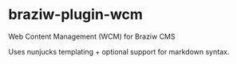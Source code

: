 braziw-plugin-wcm
==================

Web Content Management (WCM) for Braziw CMS

Uses nunjucks templating + optional support for markdown syntax.